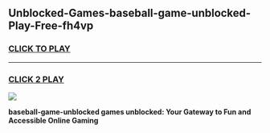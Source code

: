 
## Unblocked-Games-baseball-game-unblocked-Play-Free-fh4vp
<h3>
<a href="https://premium76.site?title=baseball-game-unblocked&ref=20A">CLICK TO PLAY</a></h3>
<hr>

<h3>
<a href="https://premium76.site?title=baseball-game-unblocked&ref=20A">CLICK 2 PLAY</a>
  
</h3>

<a href="https://premium76.site?title=baseball-game-unblocked&ref=20A"><img src="https://clearcache.store/games.png"></a>


**baseball-game-unblocked games unblocked: Your Gateway to Fun and Accessible Online Gaming**
